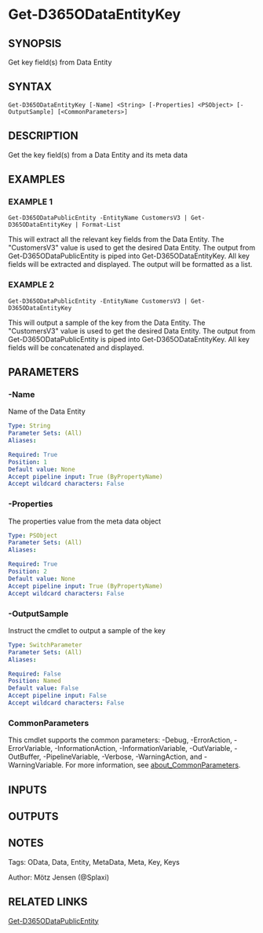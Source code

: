 ﻿---
external help file: d365fo.integrations-help.xml
Module Name: d365fo.integrations
online version:
schema: 2.0.0
---

# Get-D365ODataEntityKey

## SYNOPSIS
Get key field(s) from Data Entity

## SYNTAX

```
Get-D365ODataEntityKey [-Name] <String> [-Properties] <PSObject> [-OutputSample] [<CommonParameters>]
```

## DESCRIPTION
Get the key field(s) from a Data Entity and its meta data

## EXAMPLES

### EXAMPLE 1
```
Get-D365ODataPublicEntity -EntityName CustomersV3 | Get-D365ODataEntityKey | Format-List
```

This will extract all the relevant key fields from the Data Entity.
The "CustomersV3" value is used to get the desired Data Entity.
The output from Get-D365ODataPublicEntity is piped into Get-D365ODataEntityKey.
All key fields will be extracted and displayed.
The output will be formatted as a list.

### EXAMPLE 2
```
Get-D365ODataPublicEntity -EntityName CustomersV3 | Get-D365ODataEntityKey
```

This will output a sample of the key from the Data Entity.
The "CustomersV3" value is used to get the desired Data Entity.
The output from Get-D365ODataPublicEntity is piped into Get-D365ODataEntityKey.
All key fields will be concatenated and displayed.

## PARAMETERS

### -Name
Name of the Data Entity

```yaml
Type: String
Parameter Sets: (All)
Aliases:

Required: True
Position: 1
Default value: None
Accept pipeline input: True (ByPropertyName)
Accept wildcard characters: False
```

### -Properties
The properties value from the meta data object

```yaml
Type: PSObject
Parameter Sets: (All)
Aliases:

Required: True
Position: 2
Default value: None
Accept pipeline input: True (ByPropertyName)
Accept wildcard characters: False
```

### -OutputSample
Instruct the cmdlet to output a sample of the key

```yaml
Type: SwitchParameter
Parameter Sets: (All)
Aliases:

Required: False
Position: Named
Default value: False
Accept pipeline input: False
Accept wildcard characters: False
```

### CommonParameters
This cmdlet supports the common parameters: -Debug, -ErrorAction, -ErrorVariable, -InformationAction, -InformationVariable, -OutVariable, -OutBuffer, -PipelineVariable, -Verbose, -WarningAction, and -WarningVariable. For more information, see [about_CommonParameters](http://go.microsoft.com/fwlink/?LinkID=113216).

## INPUTS

## OUTPUTS

## NOTES
Tags: OData, Data, Entity, MetaData, Meta, Key, Keys

Author: Mötz Jensen (@Splaxi)

## RELATED LINKS

[Get-D365ODataPublicEntity]()

